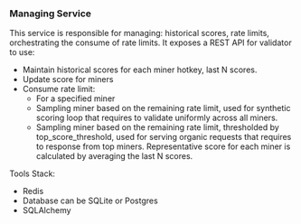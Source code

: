### Managing Service

This service is responsible for managing: historical scores, rate limits, orchestrating the consume of rate limits.
It exposes a REST API for validator to use:
- Maintain historical scores for each miner hotkey, last N scores.
- Update score for miners
- Consume rate limit:
  - For a specified miner
  - Sampling miner based on the remaining rate limit, used for synthetic scoring loop that requires to validate uniformly across all miners.
  - Sampling miner based on the remaining rate limit, thresholded by top_score_threshold, used for serving organic requests that requires to response from top miners. Representative score for each miner is calculated by averaging the last N scores.

Tools Stack:
- Redis
- Database can be SQLite or Postgres
- SQLAlchemy